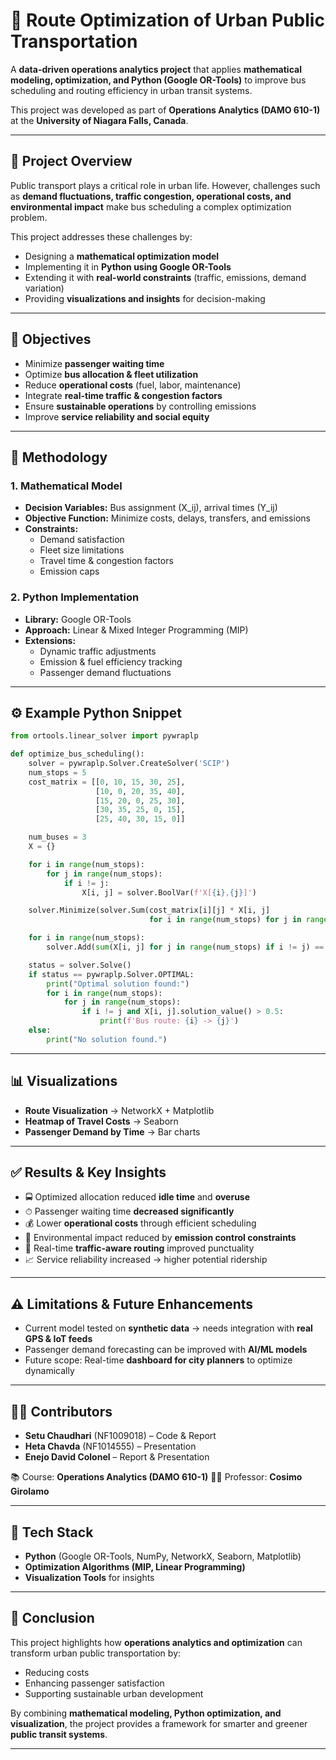 
# 🚌 Route Optimization of Urban Public Transportation  

A **data-driven operations analytics project** that applies **mathematical modeling, optimization, and Python (Google OR-Tools)** to improve bus scheduling and routing efficiency in urban transit systems.  

This project was developed as part of **Operations Analytics (DAMO 610-1)** at the **University of Niagara Falls, Canada**.  

---

## 📌 Project Overview  
Public transport plays a critical role in urban life. However, challenges such as **demand fluctuations, traffic congestion, operational costs, and environmental impact** make bus scheduling a complex optimization problem.  

This project addresses these challenges by:  
- Designing a **mathematical optimization model**  
- Implementing it in **Python using Google OR-Tools**  
- Extending it with **real-world constraints** (traffic, emissions, demand variation)  
- Providing **visualizations and insights** for decision-making  

---

## 🎯 Objectives  
- Minimize **passenger waiting time**  
- Optimize **bus allocation & fleet utilization**  
- Reduce **operational costs** (fuel, labor, maintenance)  
- Integrate **real-time traffic & congestion factors**  
- Ensure **sustainable operations** by controlling emissions  
- Improve **service reliability and social equity**  

---

## 📂 Methodology  

### 1. Mathematical Model  
- **Decision Variables:** Bus assignment (X_ij), arrival times (Y_ij)  
- **Objective Function:** Minimize costs, delays, transfers, and emissions  
- **Constraints:**  
  - Demand satisfaction  
  - Fleet size limitations  
  - Travel time & congestion factors  
  - Emission caps  

### 2. Python Implementation  
- **Library:** Google OR-Tools  
- **Approach:** Linear & Mixed Integer Programming (MIP)  
- **Extensions:**  
  - Dynamic traffic adjustments  
  - Emission & fuel efficiency tracking  
  - Passenger demand fluctuations  

---

## ⚙️ Example Python Snippet  

```python
from ortools.linear_solver import pywraplp

def optimize_bus_scheduling():
    solver = pywraplp.Solver.CreateSolver('SCIP')
    num_stops = 5
    cost_matrix = [[0, 10, 15, 30, 25],
                   [10, 0, 20, 35, 40],
                   [15, 20, 0, 25, 30],
                   [30, 35, 25, 0, 15],
                   [25, 40, 30, 15, 0]]

    num_buses = 3
    X = {}

    for i in range(num_stops):
        for j in range(num_stops):
            if i != j:
                X[i, j] = solver.BoolVar(f'X[{i},{j}]')

    solver.Minimize(solver.Sum(cost_matrix[i][j] * X[i, j]
                               for i in range(num_stops) for j in range(num_stops) if i != j))

    for i in range(num_stops):
        solver.Add(sum(X[i, j] for j in range(num_stops) if i != j) == 1)

    status = solver.Solve()
    if status == pywraplp.Solver.OPTIMAL:
        print("Optimal solution found:")
        for i in range(num_stops):
            for j in range(num_stops):
                if i != j and X[i, j].solution_value() > 0.5:
                    print(f'Bus route: {i} -> {j}')
    else:
        print("No solution found.")
````

---

## 📊 Visualizations

* **Route Visualization** → NetworkX + Matplotlib
* **Heatmap of Travel Costs** → Seaborn
* **Passenger Demand by Time** → Bar charts

---

## ✅ Results & Key Insights

* 🚍 Optimized allocation reduced **idle time** and **overuse**
* ⏱ Passenger waiting time **decreased significantly**
* 💰 Lower **operational costs** through efficient scheduling
* 🌱 Environmental impact reduced by **emission control constraints**
* 🚦 Real-time **traffic-aware routing** improved punctuality
* 📈 Service reliability increased → higher potential ridership

---

## ⚠️ Limitations & Future Enhancements

* Current model tested on **synthetic data** → needs integration with **real GPS & IoT feeds**
* Passenger demand forecasting can be improved with **AI/ML models**
* Future scope: Real-time **dashboard for city planners** to optimize dynamically

---

## 👨‍💻 Contributors

* **Setu Chaudhari** (NF1009018) – Code & Report
* **Heta Chavda** (NF1014555) – Presentation
* **Enejo David Colonel** – Report & Presentation

📚 Course: **Operations Analytics (DAMO 610-1)**
👨‍🏫 Professor: **Cosimo Girolamo**

---

## 📂 Tech Stack

* **Python** (Google OR-Tools, NumPy, NetworkX, Seaborn, Matplotlib)
* **Optimization Algorithms (MIP, Linear Programming)**
* **Visualization Tools** for insights

---

## 📌 Conclusion

This project highlights how **operations analytics and optimization** can transform urban public transportation by:

* Reducing costs
* Enhancing passenger satisfaction
* Supporting sustainable urban development

By combining **mathematical modeling, Python optimization, and visualization**, the project provides a framework for smarter and greener **public transit systems**.

---

```
